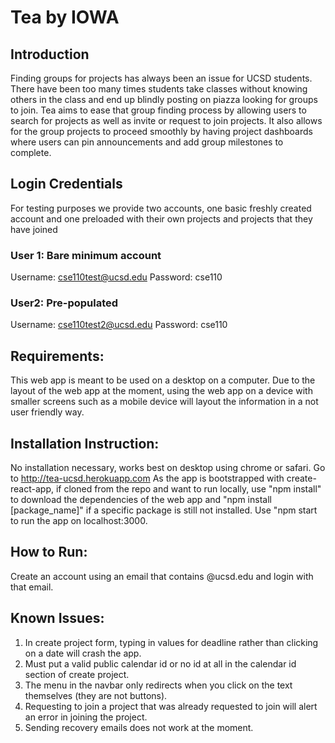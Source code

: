 # Tea by IOWA #

## Introduction ##
Finding groups for projects has always been an issue for UCSD students. There have been too many times students take
classes without knowing others in the class and end up blindly posting on piazza looking for groups to join. Tea aims to ease that group finding process by allowing users to search for projects as well as invite or request to join
projects. It also allows for the group projects to proceed smoothly by having project dashboards where users can pin announcements and add group milestones to complete.

## Login Credentials ##
For testing purposes we provide two accounts, one basic freshly created account and one preloaded with their own
projects and projects that they have joined
### User 1: Bare minimum account
Username: cse110test@ucsd.edu
Password: cse110
### User2: Pre-populated
Username: cse110test2@ucsd.edu
Password: cse110

## Requirements: ##
This web app is meant to be used on a desktop on a computer. Due to the layout of the web app at the moment,
using the web app on a device with smaller screens such as a mobile device will layout the information in 
a not user friendly way.

## Installation Instruction: ##
No installation necessary, works best on desktop using chrome or safari. Go to http://tea-ucsd.herokuapp.com
As the app is bootstrapped with create-react-app, if cloned from the repo and want to run locally, 
use "npm install" to download the dependencies of the web app and "npm install [package_name]" if a 
specific package is still not installed. Use "npm start to run the app on localhost:3000.

## How to Run: ##
Create an account using an email that contains @ucsd.edu and login with that email. 

## Known Issues: ##
1. In create project form, typing in values for deadline rather than clicking on a date will crash the app.
2. Must put a valid public calendar id or no id at all in the calendar id section of create project.
3. The menu in the navbar only redirects when you click on the text themselves (they are not buttons).
4. Requesting to join a project that was already requested to join will alert an error in joining the project.
5. Sending recovery emails does not work at the moment.

